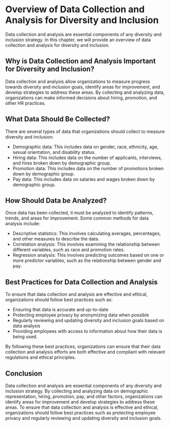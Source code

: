 Overview of Data Collection and Analysis for Diversity and Inclusion
=======================================================================================================================================

Data collection and analysis are essential components of any diversity and inclusion strategy. In this chapter, we will provide an overview of data collection and analysis for diversity and inclusion.

Why is Data Collection and Analysis Important for Diversity and Inclusion?
--------------------------------------------------------------------------

Data collection and analysis allow organizations to measure progress towards diversity and inclusion goals, identify areas for improvement, and develop strategies to address these areas. By collecting and analyzing data, organizations can make informed decisions about hiring, promotion, and other HR practices.

What Data Should Be Collected?
------------------------------

There are several types of data that organizations should collect to measure diversity and inclusion:

* Demographic data: This includes data on gender, race, ethnicity, age, sexual orientation, and disability status.
* Hiring data: This includes data on the number of applicants, interviews, and hires broken down by demographic group.
* Promotion data: This includes data on the number of promotions broken down by demographic group.
* Pay data: This includes data on salaries and wages broken down by demographic group.

How Should Data be Analyzed?
----------------------------

Once data has been collected, it must be analyzed to identify patterns, trends, and areas for improvement. Some common methods for data analysis include:

* Descriptive statistics: This involves calculating averages, percentages, and other measures to describe the data.
* Correlation analysis: This involves examining the relationship between different variables, such as race and promotion rates.
* Regression analysis: This involves predicting outcomes based on one or more predictor variables, such as the relationship between gender and pay.

Best Practices for Data Collection and Analysis
-----------------------------------------------

To ensure that data collection and analysis are effective and ethical, organizations should follow best practices such as:

* Ensuring that data is accurate and up-to-date
* Protecting employee privacy by anonymizing data when possible
* Regularly reviewing and updating diversity and inclusion goals based on data analysis
* Providing employees with access to information about how their data is being used.

By following these best practices, organizations can ensure that their data collection and analysis efforts are both effective and compliant with relevant regulations and ethical principles.

Conclusion
----------

Data collection and analysis are essential components of any diversity and inclusion strategy. By collecting and analyzing data on demographic representation, hiring, promotion, pay, and other factors, organizations can identify areas for improvement and develop strategies to address these areas. To ensure that data collection and analysis is effective and ethical, organizations should follow best practices such as protecting employee privacy and regularly reviewing and updating diversity and inclusion goals.
